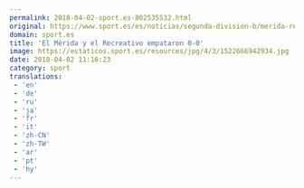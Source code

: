 ```yaml
---
permalink: 2018-04-02-sport.es-802535532.html
original: https://www.sport.es/es/noticias/segunda-division-b/merida-recreativo-empataron-0-0-6729369?utm_source=rss-noticias&utm_medium=feed&utm_campaign=segunda-division-b
domain: sport.es
title: 'El Mérida y el Recreativo empataron 0-0'
image: https://estaticos.sport.es/resources/jpg/4/3/1522666942934.jpg
date: 2018-04-02 11:16:23
category: sport
translations: 
 - 'en'
 - 'de'
 - 'ru'
 - 'ja'
 - 'fr'
 - 'it'
 - 'zh-CN'
 - 'zh-TW'
 - 'ar'
 - 'pt'
 - 'hy'
---
```


